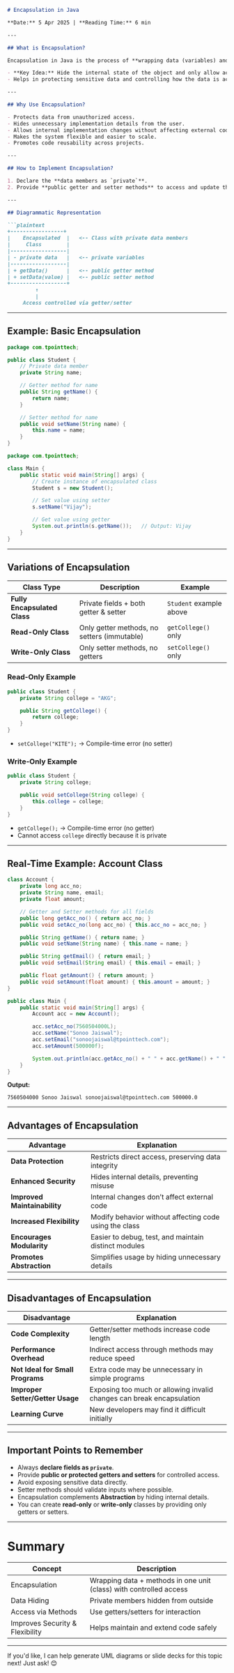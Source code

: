 ````markdown
# Encapsulation in Java

**Date:** 5 Apr 2025 | **Reading Time:** 6 min

---

## What is Encapsulation?

Encapsulation in Java is the process of **wrapping data (variables) and code (methods)** together into a single unit (class). It is similar to a capsule that contains multiple medicines inside it.

- **Key Idea:** Hide the internal state of the object and only allow access through methods (getters and setters).
- Helps in protecting sensitive data and controlling how the data is accessed or modified.

---

## Why Use Encapsulation?

- Protects data from unauthorized access.
- Hides unnecessary implementation details from the user.
- Allows internal implementation changes without affecting external code.
- Makes the system flexible and easier to scale.
- Promotes code reusability across projects.

---

## How to Implement Encapsulation?

1. Declare the **data members as `private`**.
2. Provide **public getter and setter methods** to access and update the value of the private members.

---

## Diagrammatic Representation

```plaintext
+-----------------+
|    Encapsulated  |   <-- Class with private data members
|     Class        |
|------------------|
| - private data   |   <-- private variables
|------------------|
| + getData()      |   <-- public getter method
| + setData(value) |   <-- public setter method
+------------------+
         ↑
         |
     Access controlled via getter/setter
````

---

## Example: Basic Encapsulation

```java
package com.tpointtech;

public class Student {
    // Private data member
    private String name;

    // Getter method for name
    public String getName() {
        return name;
    }

    // Setter method for name
    public void setName(String name) {
        this.name = name;
    }
}
```

```java
package com.tpointtech;

class Main {
    public static void main(String[] args) {
        // Create instance of encapsulated class
        Student s = new Student();

        // Set value using setter
        s.setName("Vijay");

        // Get value using getter
        System.out.println(s.getName());   // Output: Vijay
    }
}
```

---

## Variations of Encapsulation

| Class Type                   | Description                                 | Example                 |
| ---------------------------- | ------------------------------------------- | ----------------------- |
| **Fully Encapsulated Class** | Private fields + both getter & setter       | `Student` example above |
| **Read-Only Class**          | Only getter methods, no setters (immutable) | `getCollege()` only     |
| **Write-Only Class**         | Only setter methods, no getters             | `setCollege()` only     |

### Read-Only Example

```java
public class Student {
    private String college = "AKG";

    public String getCollege() {
        return college;
    }
}
```

* `setCollege("KITE");` → Compile-time error (no setter)

### Write-Only Example

```java
public class Student {
    private String college;

    public void setCollege(String college) {
        this.college = college;
    }
}
```

* `getCollege();` → Compile-time error (no getter)
* Cannot access `college` directly because it is private

---

## Real-Time Example: Account Class

```java
class Account {
    private long acc_no;
    private String name, email;
    private float amount;

    // Getter and Setter methods for all fields
    public long getAcc_no() { return acc_no; }
    public void setAcc_no(long acc_no) { this.acc_no = acc_no; }

    public String getName() { return name; }
    public void setName(String name) { this.name = name; }

    public String getEmail() { return email; }
    public void setEmail(String email) { this.email = email; }

    public float getAmount() { return amount; }
    public void setAmount(float amount) { this.amount = amount; }
}

public class Main {
    public static void main(String[] args) {
        Account acc = new Account();

        acc.setAcc_no(7560504000L);
        acc.setName("Sonoo Jaiswal");
        acc.setEmail("sonoojaiswal@tpointtech.com");
        acc.setAmount(500000f);

        System.out.println(acc.getAcc_no() + " " + acc.getName() + " " + acc.getEmail() + " " + acc.getAmount());
    }
}
```

**Output:**

```
7560504000 Sonoo Jaiswal sonoojaiswal@tpointtech.com 500000.0
```

---

## Advantages of Encapsulation

| Advantage                    | Explanation                                            |
| ---------------------------- | ------------------------------------------------------ |
| **Data Protection**          | Restricts direct access, preserving data integrity     |
| **Enhanced Security**        | Hides internal details, preventing misuse              |
| **Improved Maintainability** | Internal changes don’t affect external code            |
| **Increased Flexibility**    | Modify behavior without affecting code using the class |
| **Encourages Modularity**    | Easier to debug, test, and maintain distinct modules   |
| **Promotes Abstraction**     | Simplifies usage by hiding unnecessary details         |

---

## Disadvantages of Encapsulation

| Disadvantage                     | Explanation                                                           |
| -------------------------------- | --------------------------------------------------------------------- |
| **Code Complexity**              | Getter/setter methods increase code length                            |
| **Performance Overhead**         | Indirect access through methods may reduce speed                      |
| **Not Ideal for Small Programs** | Extra code may be unnecessary in simple programs                      |
| **Improper Setter/Getter Usage** | Exposing too much or allowing invalid changes can break encapsulation |
| **Learning Curve**               | New developers may find it difficult initially                        |

---

## Important Points to Remember

* Always **declare fields as `private`**.
* Provide **public or protected getters and setters** for controlled access.
* Avoid exposing sensitive data directly.
* Setter methods should validate inputs where possible.
* Encapsulation complements **Abstraction** by hiding internal details.
* You can create **read-only** or **write-only** classes by providing only getters or setters.

---

# Summary

| Concept                         | Description                                                        |
| ------------------------------- | ------------------------------------------------------------------ |
| Encapsulation                   | Wrapping data + methods in one unit (class) with controlled access |
| Data Hiding                     | Private members hidden from outside                                |
| Access via Methods              | Use getters/setters for interaction                                |
| Improves Security & Flexibility | Helps maintain and extend code safely                              |

---

If you'd like, I can help generate UML diagrams or slide decks for this topic next! Just ask! 😊

```
```
